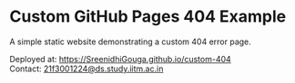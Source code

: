 # Custom GitHub Pages 404 Example

A simple static website demonstrating a custom 404 error page.

Deployed at: https://SreenidhiGouga.github.io/custom-404  
Contact: 21f3001224@ds.study.iitm.ac.in
